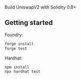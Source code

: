 Build UniswapV2 with Solidity 0.8+

## Getting started

Foundry:

```bash
forge install
forge test
```

Hardhat:

```bash
npm install
npx hardhat test
```
